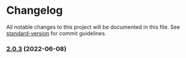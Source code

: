 # Changelog

All notable changes to this project will be documented in this file. See [standard-version](https://github.com/conventional-changelog/standard-version) for commit guidelines.

### [2.0.3](https://github.com/opensumi/gatsby-theme/compare/v2.0.2...v2.0.3) (2022-06-08)
